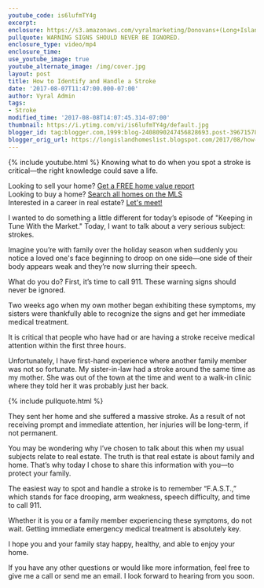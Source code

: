 ```yaml
---
youtube_code: is6lufmTY4g
excerpt:
enclosure: https://s3.amazonaws.com/vyralmarketing/Donovans+(Long+Island)/Long+Island+Real+Estate+Agent-+How+to+Identify+and+Handle+a+Stroke.mp4
pullquote: WARNING SIGNS SHOULD NEVER BE IGNORED.
enclosure_type: video/mp4
enclosure_time:
use_youtube_image: true
youtube_alternate_image: /img/cover.jpg
layout: post
title: How to Identify and Handle a Stroke
date: '2017-08-07T11:47:00.000-07:00'
author: Vyral Admin
tags:
- Stroke
modified_time: '2017-08-08T14:07:45.314-07:00'
thumbnail: https://i.ytimg.com/vi/is6lufmTY4g/default.jpg
blogger_id: tag:blogger.com,1999:blog-2408090247456828693.post-3967157836377802041
blogger_orig_url: https://longislandhomeslist.blogspot.com/2017/08/how-to-identify-and-handle-stroke.html
---
```

{% include youtube.html %}
Knowing what to do when you spot a stroke is critical—the right knowledge could save a life.

<div class="post-cta">
Looking to sell your home? <a href="http://www.longislandhomeslist.com/cma/property-valuation/" target="_blank">Get a FREE home value report</a><br>
Looking to buy a home? <a href="http://www.longislandhomeslist.com/" target="_blank">Search all homes on the MLS</a><br>
Interested in a career in real estate? <a href="/meeting/">Let's meet!</a>
</div>

I wanted to do something a little different for today’s episode of "Keeping in Tune With the Market." Today, I want to talk about a very serious subject: strokes.

 Imagine you’re with family over the holiday season when suddenly you notice a loved one's face beginning to droop on one side—one side of their body appears weak and they’re now slurring their speech.

 What do you do? First, it’s time to call 911. These warning signs should never be ignored.

 Two weeks ago when my own mother began exhibiting these symptoms, my sisters were thankfully able to recognize the signs and get her immediate medical treatment.

 It is critical that people who have had or are having a stroke receive medical attention within the first three hours.

 Unfortunately, I have first-hand experience where another family member was not so fortunate. My sister-in-law had a stroke around the same time as my mother. She was out of the town at the time and went to a walk-in clinic where they told her it was probably just her back.

{% include pullquote.html %}

 They sent her home and she suffered a massive stroke. As a result of not receiving prompt and immediate attention, her injuries will be long-term, if not permanent.

 You may be wondering why I’ve chosen to talk about this when my usual subjects relate to real estate. The truth is that real estate is about family and home. That’s why today I chose to share this information with you—to protect your family.

 The easiest way to spot and handle a stroke is to remember “F.A.S.T.,” which stands for face drooping, arm weakness, speech difficulty, and time to call 911.

 Whether it is you or a family member experiencing these symptoms, do not wait. Getting immediate emergency medical treatment is absolutely key.

 I hope you and your family stay happy, healthy, and able to enjoy your home.

 If you have any other questions or would like more information, feel free to give me a call or send me an email. I look forward to hearing from you soon.
